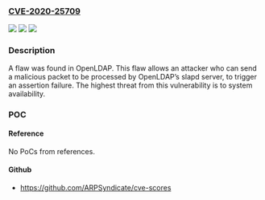 ### [CVE-2020-25709](https://cve.mitre.org/cgi-bin/cvename.cgi?name=CVE-2020-25709)
![](https://img.shields.io/static/v1?label=Product&message=OpenLDAP&color=blue)
![](https://img.shields.io/static/v1?label=Version&message=n%2Fa&color=blue)
![](https://img.shields.io/static/v1?label=Vulnerability&message=Reachable%20Assertion&color=brighgreen)

### Description

A flaw was found in OpenLDAP. This flaw allows an attacker who can send a malicious packet to be processed by OpenLDAP’s slapd server, to trigger an assertion failure. The highest threat from this vulnerability is to system availability.

### POC

#### Reference
No PoCs from references.

#### Github
- https://github.com/ARPSyndicate/cve-scores

